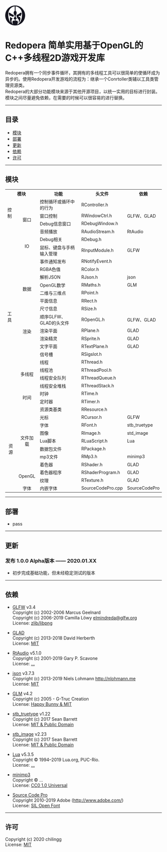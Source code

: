 ![Redopera](/icon/Redopera.png "logo")  

# Redopera 简单实用基于OpenGL的C++多线程2D游戏开发库

Redopera拥有一个同步事件循环，其拥有的多线程工具可以很简单的使循环成为异步的。使用Redopera开发游戏的流程为：继承一个Conrtoller类辅以工具类管理资源类。  
Redopera的大部分功能模块来源于其他开源项目，以统一实用的目标进行封装。模块之间尽量避免依赖，在需要的时候可以很容易的进行替换。

---

## 目录

  * [模块](#模块)
  * [部署](#部署)
  * [更新](#更新)
  * [依赖](#依赖)
  * [许可](#许可)

---

## 模块

<table style="font-size:14px">
   <tr>
      <th colspan="2">模块</th>
      <th>功能</th>
      <th>头文件</th>
      <th>依赖</th>
   </tr>
   <tr>
      <td rowspan="3">控制</td>
      <td></td>
      <td>控制循环或循环中的行为</td>
      <td>RController.h</td>
      <td></td>
   </tr>
   <tr>
      <td rowspan="2" style="text-align:center">窗口</td>
      <td>窗口控制</td>
      <td>RWindowCtrl.h</td>
      <td>GLFW、GLAD</td>
   </tr>
   <tr>
      <td>Debug信息窗口</td>
      <td>RDebugWindow.h</td>
      <td></td>
   </tr>
   <tr>
      <td rowspan="21">工具</td>
      <td rowspan="4" style="text-align:center">IO</td>
      <td>音频播放</td>
      <td>RAudioStream.h</td>
      <td>RtAudio</td>
   </tr>
   <tr>
      <td>Debug相关</td>
      <td>RDebug.h</td>
      <td></td>
   </tr>
   <tr>
      <td>鼠标、键盘与手柄输入管理</td>
      <td>RInputModule.h</td>
      <td>GLFW</td>
   </tr>
   <tr>
      <td>事件通知发布</td>
      <td>RNotifyEvent.h</td>
      <td></td>
   </tr>
   <tr>
      <td rowspan="6" style="text-align:center">数据</td>
      <td>RGBA色值</td>
      <td>RColor.h</td>
      <td></td>
   </tr>
   <tr>
      <td>解析JSON</td>
      <td>RJson.h</td>
      <td>json</td>
   </tr>
   <tr>
      <td>OpenGL数学</td>
      <td>RMaths.h</td>
      <td>GLM</td>
   </tr>
   <tr>
      <td>二维与三维点</td>
      <td>RPoint.h</td>
      <td></td>
   </tr>
   <tr>
      <td>平面信息</td>
      <td>RRect.h</td>
      <td></td>
   </tr>
   <tr>
      <td>尺寸信息</td>
      <td>RSize.h</td>
      <td></td>
   </tr>
   <tr>
      <td rowspan="4" style="text-align:center">渲染</td>
      <td>顺序GLFW、GLAD的头文件</td>
      <td>ROpenGL.h</td>
      <td>GLFW、GLAD</td>
   </tr>
   <tr>
      <td>渲染平面</td>
      <td>RPlane.h</td>
      <td>GLAD</td>
   </tr>
   <tr>
      <td>渲染精灵</td>
      <td>RSprite.h</td>
      <td>GLAD</td>
   </tr>
   <tr>
      <td>文字平面</td>
      <td>RTextPlane.h</td>
      <td>GLAD</td>
   </tr>
   <tr>
      <td></td>
      <td>信号槽</td>
      <td>RSigslot.h</td>
      <td></td>
   </tr>
   <tr>
      <td rowspan="4" style="text-align:center">多线程</td>
      <td>线程</td>
      <td>RThread.h</td>
      <td></td>
   </tr>
   <tr>
      <td>线程池</td>
      <td>RThreadPool.h</td>
      <td></td>
   </tr>
   <tr>
      <td>线程安全队列</td>
      <td>RThreadQueue.h</td>
      <td></td>
   </tr>
   <tr>
      <td>线程安全堆栈</td>
      <td>RThreadStack.h</td>
      <td></td>
   </tr>
   <tr>
      <td rowspan="2" style="text-align:center">时间</td>
      <td>时钟</td>
      <td>RTime.h</td>
      <td></td>
   </tr>
   <tr>
      <td>定时器</td>
      <td>RTimer.h</td>
      <td></td>
   </tr>
   <tr>
      <td rowspan="11" style="text-align:center">资源</td>
      <td></td>
      <td>资源类基类</td>
      <td>RResource.h</td>
      <td></td>
   </tr>
   <tr>
      <td rowspan="7" style="text-align:center">文件加载</td>
      <td>光标</td>
      <td>RCursor.h</td>
      <td>GLFW</td>
   </tr>
   <tr>
      <td>字体</td>
      <td>RFont.h</td>
      <td>stb_truetype</td>
   </tr>
   <tr>
      <td>图像</td>
      <td>RImage.h</td>
      <td>std_image</td>
   </tr>
   <tr>
      <td>Lua脚本</td>
      <td>RLuaScript.h</td>
      <td>Lua</td>
   </tr>
   <tr>
      <td>数据包文件</td>
      <td>RPackage.h</td>
      <td></td>
   </tr>
   <tr>
      <td>mp3文件</td>
      <td>RMp3.h</td>
      <td>minimp3</td>
   </tr>
   <tr>
      <td>着色器</td>
      <td>RShader.h</td>
      <td>GLAD</td>
   </tr>
   <tr>
      <td rowspan="2" style="text-align:center">OpenGL</td>
      <td>着色器程序</td>
      <td>RShaderProgram.h</td>
      <td>GLAD</td>
   </tr>
   <tr>
      <td>纹理</td>
      <td>RTexture.h</td>
      <td>GLAD</td>
   </tr>
   <tr>
      <td style="text-align:center">字体</td>
      <td>内嵌字体</td>
      <td>SourceCodePro.cpp</td>
      <td>SourceCodePro</td>
   </tr>
</table>

---

## 部署
  * pass

---

## 更新

### 发布 1.0.0 Alpha版本 —— 2020.01.XX
  * 初步完成基础功能，但未经稳定测试的版本

---

## 依赖

  * [GLFW](https://www.glfw.org/) v3.4  
  Copyright (c) 2002-2006 Marcus Geelnard  
  Copyright (c) 2006-2019 Camilla Löwy <elmindreda@glfw.org>  
  License: [zlib/libpng](extern/LICENSE_GLFW.md)

  * [GLAD](https://github.com/Dav1dde/glad)  
  Copyright (c) 2013-2018 David Herberth  
  License: [MIT](extern/LICENSE_GLAD.md)

  * [RtAudio](http://www.music.mcgill.ca/~gary/rtaudio) v5.1.0  
  Copyright (c) 2001-2019 Gary P. Scavone  
  License: [...](extern/LICENSE_RtAudio.md)

  * [json](https://github.com/nlohmann/json) v3.7.3  
  Copyright (c) 2013-2019 Niels Lohmann <http://nlohmann.me>  
  License: [MIT](extern/LICENSE_json.md)

  * [GLM](https://github.com/g-truc/glm) v4.2  
  Copyright (c) 2005 - G-Truc Creation  
  License: [Happy Bunny & MIT](extern/LICENSE_GLM.md)

  * [stb_truetype](https://github.com/nothings/stb/blob/master/stb_truetype.h) v1.22  
  Copyright (c) 2017 Sean Barrett  
  License: [MIT & Public Domain](extern/LICENSE_stb.md)

  * [stb_image](https://github.com/nothings/stb/blob/master/stb_image.h) v2.23  
  Copyright (c) 2017 Sean Barrett  
  License: [MIT & Public Domain](extern/LICENSE_stb.md)

  * [Lua](http://www.lua.org/) v5.3.5  
  Copyright © 1994–2019 Lua.org, PUC-Rio.   
  License: [...](extern/LICENSE_Lua.md)

  * [minimp3](https://github.com/lieff/minimp3)  
  Copyright © ...   
  License: [CC0 1.0 Universal](extern/LICENSE_minimp3.md)

  * [Source Code Pro](https://github.com/lieff/minimp3)  
  Copyright 2010-2019 Adobe (http://www.adobe.com/)   
  License: [SIL Open Font](extern/LICENSE_source-code-pro.md)

---

## 许可
  Copyright (c) 2020 chilingg  
  License: [MIT](LICENSE.md)
